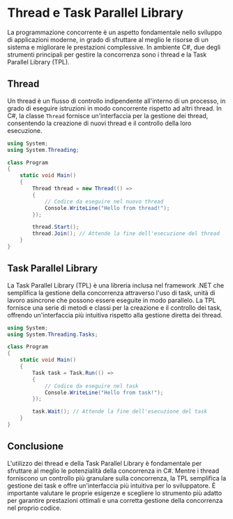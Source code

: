 # Thread e Task Parallel Library

La programmazione concorrente è un aspetto fondamentale nello sviluppo di applicazioni moderne, in grado di sfruttare al meglio le risorse di un sistema e migliorare le prestazioni complessive. In ambiente C#, due degli strumenti principali per gestire la concorrenza sono i thread e la Task Parallel Library (TPL).

## Thread

Un thread è un flusso di controllo indipendente all'interno di un processo, in grado di eseguire istruzioni in modo concorrente rispetto ad altri thread. In C#, la classe `Thread` fornisce un'interfaccia per la gestione dei thread, consentendo la creazione di nuovi thread e il controllo della loro esecuzione.

```csharp
using System;
using System.Threading;

class Program
{
    static void Main()
    {
        Thread thread = new Thread(() =>
        {
            // Codice da eseguire nel nuovo thread
            Console.WriteLine("Hello from thread!");
        });

        thread.Start();
        thread.Join(); // Attende la fine dell'esecuzione del thread
    }
}
```

## Task Parallel Library

La Task Parallel Library (TPL) è una libreria inclusa nel framework .NET che semplifica la gestione della concorrenza attraverso l'uso di task, unità di lavoro asincrone che possono essere eseguite in modo parallelo. La TPL fornisce una serie di metodi e classi per la creazione e il controllo dei task, offrendo un'interfaccia più intuitiva rispetto alla gestione diretta dei thread.

```csharp
using System;
using System.Threading.Tasks;

class Program
{
    static void Main()
    {
        Task task = Task.Run(() =>
        {
            // Codice da eseguire nel task
            Console.WriteLine("Hello from task!");
        });

        task.Wait(); // Attende la fine dell'esecuzione del task
    }
}
```

## Conclusione

L'utilizzo dei thread e della Task Parallel Library è fondamentale per sfruttare al meglio le potenzialità della concorrenza in C#. Mentre i thread forniscono un controllo più granulare sulla concorrenza, la TPL semplifica la gestione dei task e offre un'interfaccia più intuitiva per lo sviluppatore. È importante valutare le proprie esigenze e scegliere lo strumento più adatto per garantire prestazioni ottimali e una corretta gestione della concorrenza nel proprio codice.